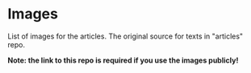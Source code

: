 # Images

List of images for the articles. The original source for texts in "articles" repo. 

**Note: the link to this repo is required if you use the images publicly!**
